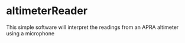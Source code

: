 # altimeterReader
This simple software will interpret the readings from an APRA altimeter using a microphone
